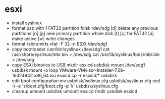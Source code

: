 # esxi

- install syslinux
- format usb with 1 FAT32 partition
    fdisk /dev/sdg
    [d] delete any previous partitions
    [n] [p] new primary partition whole disk
    [t] [c] for FAT32
    [a] make active
    [w] write changes
- format
    /sbin/mkfs.vfat -F 32 -n ESXI /dev/sdg1
- copy bootloader
    /usr/bin/syslinux /dev/sdg1
    cat /usr/share/syslinux/mbr.bin > /dev/sdg
    cat /usr/lib/syslinux/bios/mbr.bin > /dev/sdg
- copy ESXi binaries to USB
    mkdir esxicd usbdisk
    mount /dev/sdg1 usbdisk
    mount -o loop VMware-VMvisor-Installer-7.0b-16324942.x86_64.iso esxicd
    cp -r esxicd/* usbdisk
- edit boot configuration
    mv usbdisk/isolinux.cfg usbdisk/syslinux.cfg
    sed -i -e 's/boot.cfg/boot.cfg -p 1/' usbdisk/syslinux.cfg
- cleanup
    umount usbdisk
    umount esxicd
    rmdir usbdisk esxicd

